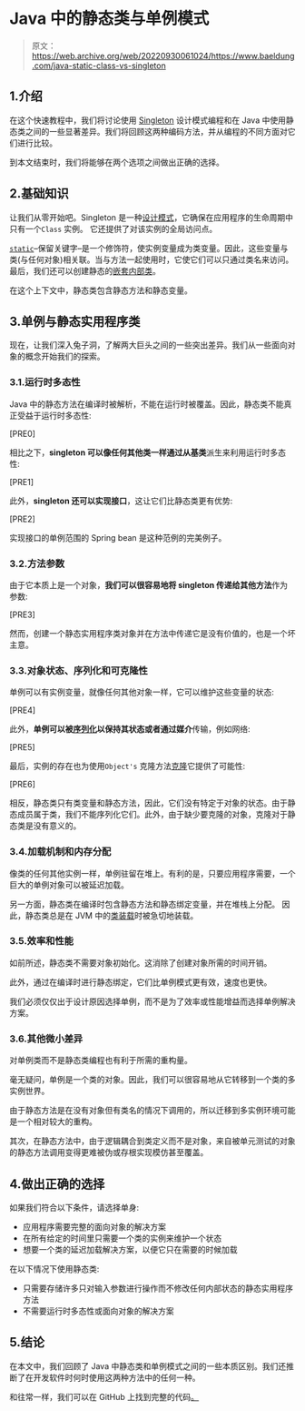 # Java 中的静态类与单例模式

> 原文：<https://web.archive.org/web/20220930061024/https://www.baeldung.com/java-static-class-vs-singleton>

## 1.介绍

在这个快速教程中，我们将讨论使用 [Singleton](/web/20220526055001/https://www.baeldung.com/java-singleton) 设计模式编程和在 Java 中使用静态类之间的一些显著差异。我们将回顾这两种编码方法，并从编程的不同方面对它们进行比较。

到本文结束时，我们将能够在两个选项之间做出正确的选择。

## 2.基础知识

让我们从零开始吧。Singleton 是一种[设计模式](/web/20220526055001/https://www.baeldung.com/design-patterns-series)，它确保在应用程序的生命周期中只有一个`Class` 实例。
它还提供了对该实例的全局访问点。

[`static`](/web/20220526055001/https://www.baeldung.com/java-static)–保留关键字–是一个修饰符，使实例变量成为类变量。因此，这些变量与类(与任何对象)相关联。当与方法一起使用时，它使它们可以只通过类名来访问。最后，我们还可以创建静态的[嵌套内部类](/web/20220526055001/https://www.baeldung.com/java-nested-classes)。

在这个上下文中，静态类包含静态方法和静态变量。

## 3.单例与静态实用程序类

现在，让我们深入兔子洞，了解两大巨头之间的一些突出差异。我们从一些面向对象的概念开始我们的探索。

### 3.1.运行时多态性

Java 中的静态方法在编译时被解析，不能在运行时被覆盖。因此，静态类不能真正受益于运行时多态性:

[PRE0]

相比之下，**singleton 可以像任何其他类一样通过从基类**派生来利用运行时多态性:

[PRE1]

此外，**singleton 还可以实现接口**，这让它们比静态类更有优势:

[PRE2]

实现接口的单例范围的 Spring bean 是这种范例的完美例子。

### 3.2.方法参数

由于它本质上是一个对象，**我们可以很容易地将 singleton 传递给其他方法**作为参数:

[PRE3]

然而，创建一个静态实用程序类对象并在方法中传递它是没有价值的，也是一个坏主意。

### 3.3.对象状态、序列化和可克隆性

单例可以有实例变量，就像任何其他对象一样，它可以维护这些变量的状态:

[PRE4]

此外，**单例可以被[序列化](/web/20220526055001/https://www.baeldung.com/java-serialization)以保持其状态或者通过媒介**传输，例如网络:

[PRE5]

最后，实例的存在也为使用`Object's` 克隆方法[克隆](/web/20220526055001/https://www.baeldung.com/java-deep-copy)它提供了可能性:

[PRE6]

相反，静态类只有类变量和静态方法，因此，它们没有特定于对象的状态。由于静态成员属于类，我们不能序列化它们。此外，由于缺少要克隆的对象，克隆对于静态类是没有意义的。

### 3.4.加载机制和内存分配

像类的任何其他实例一样，单例驻留在堆上。有利的是，只要应用程序需要，一个巨大的单例对象可以被延迟加载。

另一方面，静态类在编译时包含静态方法和静态绑定变量，并在堆栈上分配。
因此，静态类总是在 JVM 中的[类装载](/web/20220526055001/https://www.baeldung.com/java-classloaders)时被急切地装载。

### 3.5.效率和性能

如前所述，静态类不需要对象初始化。这消除了创建对象所需的时间开销。

此外，通过在编译时进行静态绑定，它们比单例模式更有效，速度也更快。

我们必须仅仅出于设计原因选择单例，而不是为了效率或性能增益而选择单例解决方案。

### 3.6.其他微小差异

对单例类而不是静态类编程也有利于所需的重构量。

毫无疑问，单例是一个类的对象。因此，我们可以很容易地从它转移到一个类的多实例世界。

由于静态方法是在没有对象但有类名的情况下调用的，所以迁移到多实例环境可能是一个相对较大的重构。

其次，在静态方法中，由于逻辑耦合到类定义而不是对象，来自被单元测试的对象的静态方法调用变得更难被伪或存根实现模仿甚至覆盖。

## 4.做出正确的选择

如果我们符合以下条件，请选择单身:

*   应用程序需要完整的面向对象的解决方案
*   在所有给定的时间里只需要一个类的实例来维护一个状态
*   想要一个类的延迟加载解决方案，以便它只在需要的时候加载

在以下情况下使用静态类:

*   只需要存储许多只对输入参数进行操作而不修改任何内部状态的静态实用程序方法
*   不需要运行时多态性或面向对象的解决方案

## 5.结论

在本文中，我们回顾了 Java 中静态类和单例模式之间的一些本质区别。我们还推断了在开发软件时何时使用这两种方法中的任何一种。

和往常一样，我们可以在 GitHub 上找到完整的代码[。](https://web.archive.org/web/20220526055001/https://github.com/eugenp/tutorials/tree/master/core-java-modules/core-java-lang-oop-modifiers)